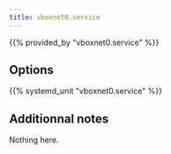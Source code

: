 ```yaml
---
title: vboxnet0.service
---
```


{{% provided_by "vboxnet0.service" %}}

## Options

{{% systemd_unit "vboxnet0.service" %}}

## Additionnal notes

Nothing here.